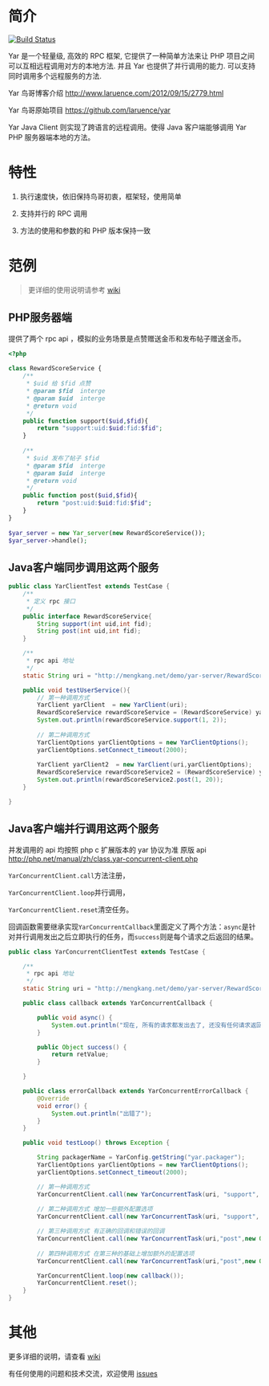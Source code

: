 # 简介

[![Build Status](https://travis-ci.org/zhoumengkang/yar-java-client.svg)](https://travis-ci.org/zhoumengkang/yar-java-client)

Yar 是一个轻量级, 高效的 RPC 框架, 它提供了一种简单方法来让 PHP 项目之间可以互相远程调用对方的本地方法. 并且 Yar 也提供了并行调用的能力. 可以支持同时调用多个远程服务的方法.

Yar 鸟哥博客介绍 http://www.laruence.com/2012/09/15/2779.html

Yar 鸟哥原始项目 https://github.com/laruence/yar

Yar Java Client 则实现了跨语言的远程调用。使得 Java 客户端能够调用 Yar PHP 服务器端本地的方法。

# 特性

1. 执行速度快，依旧保持鸟哥初衷，框架轻，使用简单

2. 支持并行的 RPC 调用

3. 方法的使用和参数的和 PHP 版本保持一致

# 范例

> 更详细的使用说明请参考 [wiki](https://github.com/zhoumengkang/yar-java-client/wiki/Manual)

PHP服务器端
---

提供了两个 rpc api ，模拟的业务场景是点赞赠送金币和发布帖子赠送金币。

```php
<?php
 
class RewardScoreService {
    /**
     * $uid 给 $fid 点赞
     * @param $fid  interge
     * @param $uid  interge
     * @return void
     */
    public function support($uid,$fid){
        return "support:uid:$uid:fid:$fid";
    }
 
    /**
     * $uid 发布了帖子 $fid 
     * @param $fid  interge
     * @param $uid  interge
     * @return void
     */
    public function post($uid,$fid){
        return "post:uid:$uid:fid:$fid";
    }
}
 
$yar_server = new Yar_server(new RewardScoreService());
$yar_server->handle();
```

Java客户端同步调用这两个服务
---

```java
public class YarClientTest extends TestCase {
    /**
     * 定义 rpc 接口
     */
    public interface RewardScoreService{
        String support(int uid,int fid);
        String post(int uid,int fid);
    }

    /**
     * rpc api 地址
     */
    static String uri = "http://mengkang.net/demo/yar-server/RewardScoreService.php";

    public void testUserService(){
        // 第一种调用方式
        YarClient yarClient  = new YarClient(uri);
        RewardScoreService rewardScoreService = (RewardScoreService) yarClient.useService(RewardScoreService.class);
        System.out.println(rewardScoreService.support(1, 2));
        
        // 第二种调用方式
        YarClientOptions yarClientOptions = new YarClientOptions();
        yarClientOptions.setConnect_timeout(2000);
        
        YarClient yarClient2  = new YarClient(uri,yarClientOptions);
        RewardScoreService rewardScoreService2 = (RewardScoreService) yarClient2.useService(RewardScoreService.class);
        System.out.println(rewardScoreService2.post(1, 20));
    }

}
```

Java客户端并行调用这两个服务
---

并发调用的 api 均按照 php c 扩展版本的 yar 协议为准 原版 api http://php.net/manual/zh/class.yar-concurrent-client.php

`YarConcurrentClient.call`方法注册，

`YarConcurrentClient.loop`并行调用，

`YarConcurrentClient.reset`清空任务。

回调函数需要继承实现`YarConcurrentCallback`里面定义了两个方法：`async`是针对并行调用发出之后立即执行的任务，而`success`则是每个请求之后返回的结果。

```java
public class YarConcurrentClientTest extends TestCase {

    /**
     * rpc api 地址
     */
    static String uri = "http://mengkang.net/demo/yar-server/RewardScoreService.php";

    public class callback extends YarConcurrentCallback {

        public void async() {
            System.out.println("现在, 所有的请求都发出去了, 还没有任何请求返回");
        }

        public Object success() {
            return retValue;
        }

    }

    public class errorCallback extends YarConcurrentErrorCallback {
        @Override
        void error() {
            System.out.println("出错了");
        }
    }

    public void testLoop() throws Exception {

        String packagerName = YarConfig.getString("yar.packager");
        YarClientOptions yarClientOptions = new YarClientOptions();
        yarClientOptions.setConnect_timeout(2000);

        // 第一种调用方式
        YarConcurrentClient.call(new YarConcurrentTask(uri, "support", new Object[]{1, 2}, packagerName, new callback()));
        
        // 第二种调用方式 增加一些额外配置选项
        YarConcurrentClient.call(new YarConcurrentTask(uri, "support", new Object[]{1, 2}, packagerName, new callback(),yarClientOptions));

        // 第三种调用方式 有正确的回调和错误的回调
        YarConcurrentClient.call(new YarConcurrentTask(uri,"post",new Object[]{1,2},packagerName,new callback(),new errorCallback()));
        
        // 第四种调用方式 在第三种的基础上增加额外的配置选项
        YarConcurrentClient.call(new YarConcurrentTask(uri,"post",new Object[]{1,2},packagerName,new callback(),new errorCallback(),yarClientOptions));

        YarConcurrentClient.loop(new callback());
        YarConcurrentClient.reset();
    }
}
```
# 其他
更多详细的说明，请查看 [wiki](https://github.com/zhoumengkang/yar-java-client/wiki)

有任何使用的问题和技术交流，欢迎使用 [issues](https://github.com/zhoumengkang/yar-java-client/issues)
